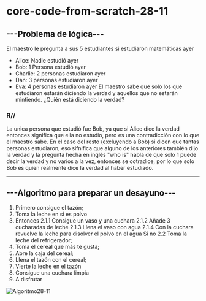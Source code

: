 # core-code-from-scratch-28-11

## ---Problema de lógica---
El maestro le pregunta a sus 5 estudiantes si estudiaron matemáticas ayer
- Alice: Nadie estudió ayer
- Bob: 1 Persona estudió ayer
- Charlie: 2 personas estudiaron ayer
- Dan: 3 personas estudiaron ayer
- Eva: 4 personas estudiaron ayer
El maestro sabe que solo los que estudiaron estarán diciendo la verdad y aquellos que no estarán mintiendo. ¿Quién está diciendo la verdad?

### R// 
La unica persona que estudió fue Bob, ya que si Alice dice la verdad entonces significa que ella no estudio, pero es una contradicción con lo que el maestro sabe. En el caso del resto (excluyendo a Bob) si dicen que tantas personas estudiaron, eso sifnifica que alguno de los anteriores también dijo la verdad y la pregunta hecha en inglés "who is" habla de que solo 1 puede decir la verdad y no varios a la vez, entonces se cotradice, por lo que solo Bob es quien realmente dice la verdad al haber estudiado.

---
## ---Algoritmo para preparar un desayuno---
 1. Primero consigue el tazón;
 2. Toma la leche en si es polvo 
  2. Entonces
   2.1.1 Consigue un vaso y una cuchara
   2.1.2 Añade 3 cucharadas de leche
   2.1.3 Llena el vaso con agua
   2.1.4 Con la cuchara revuelve la leche para disolver el polvo en el agua
Si no
     2.2 Toma la leche del refrigerador;
 3. Toma el cereal que más te gusta;
 4. Abre la caja del cereal;
 5. Llena el tazón con el cereal;
 6. Vierte la leche en el tazón
 8. Consigue una cuchara limpia
 9. A disfrutar
    

![Algoritmo28-11](https://user-images.githubusercontent.com/92037725/204414073-d19885c9-7dbe-4ced-b361-29847c5cade9.png)
